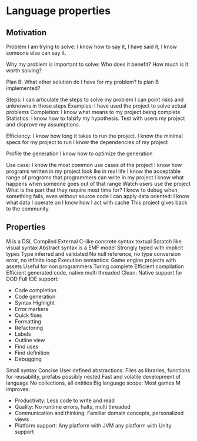 # Language properties

## Motivation

Problem I am trying to solve: I know how to say it, I have said it, I know
someone else can say it.

Why my problem is important to solve: Who does it benefit? How much is it worth
solving?

Plan B: What other solution do I have for my problem? Is plan B implemented?

Steps: I can articulate the steps to solve my problem I can point risks and
unknowns in those steps Examples: I have used the project to solve actual
problems Completion: I know what means to my project being complete Statistics:
I know how to falsify my hypothesis. Test with users my project and disprove my
assumptions.

Efficiency: I know how long it takes to run the project. I know the minimal
specs for my project to run I know the dependencies of my project

Profile the generation I know how to optimize the generation

Use case: I know the most common use cases of the project I know how programs
written in my project look lke in real life I know the acceptable range of
programs that programmers can write in my project I know what happens when
someone goes out of that range Watch users use the project What is the part that
they require most time for? I know to debug when something fails, even without
source code I can apply data oriented: I know what data I operate on I know how
I act with cache This project gives back to the community.

## Properties

M is a DSL Compiled External C-like concrete syntax textual Scratch like visual
syntax Abstract syntax is a EMF model Strongly typed with implicit types Type
inferred and validated No null reference, no type conversion error, no infinite
loop Execution semantics: Game engine projects with assets Useful for non
programmers Turing complete Efficient compilation Efficient generated code,
native multi threaded Clean: Native support for DOD Full IDE support:

- Code completion
- Code generation
- Syntax Highlight
- Error markers
- Quick fixes
- Formatting
- Refactoring
- Labels
- Outline view
- Find uses
- Find definition
- Debugging

Small syntax Concise User defined abstractions: Files as libraries, functions
for reusability, prefabs possibly nested Fast and volatile development of
language No collections, all entities Big language scope: Most games M improves:

- Productivity: Less code to write and read
- Quality: No runtime errors, halts, multi threaded
- Communication and thinking: Familiar domain concepts, personalized views
- Platform support: Any platform with JVM any platform with Unity support
